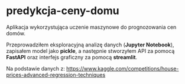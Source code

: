 # predykcja-ceny-domu
Aplikacja wykorzystująca uczenie maszynowe do prognozowania cen domów. 

Przeprowadziłem eksploracyjną analizę danych (**Jupyter Notebook**), zapisałem model jako **pickle**, a następnie stworzyłem API za pomocą **FastAPI** oraz interfejs graficzny za pomocą **streamlit**.

Na podstawie danych z:
https://www.kaggle.com/competitions/house-prices-advanced-regression-techniques
